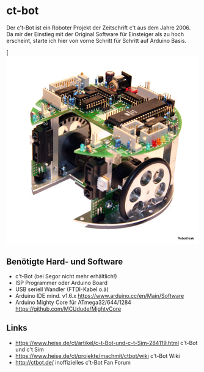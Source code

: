# ct-bot

Der c't-Bot ist ein Roboter Projekt der Zeitschrift c't aus dem Jahre 2006. 
Da mir der Einstieg mit der Original Software für Einsteiger als zu hoch erscheint, starte ich hier von vorne Schritt für Schritt auf Arduino Basis.

[![ct-Bot](https://github.com/robotfreak/ct-bot/raw/master/wiki/images/ctbot3.jpg)

## Benötigte Hard- und Software

* c't-Bot (bei Segor nicht mehr erhältlich!)
* ISP Programmer oder Arduino Board
* USB seriell Wandler (FTDI-Kabel o.ä)
* Arduino IDE mind. v1.6.x https://www.arduino.cc/en/Main/Software
* Arduino Mighty Core für ATmega32/644/1284 https://github.com/MCUdude/MightyCore


## Links

* https://www.heise.de/ct/artikel/c-t-Bot-und-c-t-Sim-284119.html c't-Bot und c't Sim
* https://www.heise.de/ct/projekte/machmit/ctbot/wiki c't-Bot Wiki
* http://ctbot.de/ inoffizielles c't-Bot Fan Forum


